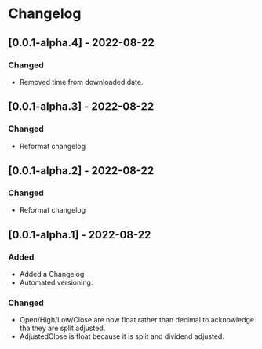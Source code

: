 # Changelog

## [0.0.1-alpha.4] - 2022-08-22

### Changed

- Removed time from downloaded date.

## [0.0.1-alpha.3] - 2022-08-22

### Changed
- Reformat changelog

## [0.0.1-alpha.2] - 2022-08-22

### Changed
- Reformat changelog

## [0.0.1-alpha.1] - 2022-08-22

### Added
- Added a Changelog
- Automated versioning.

### Changed
- Open/High/Low/Close are now float rather than decimal
  to acknowledge tha they are split adjusted.
- AdjustedClose is float because it is split and dividend adjusted.